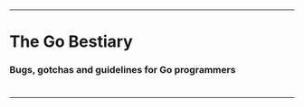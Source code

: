 # 

# 

# 

# 

# 

# 

---

#   

# The Go Bestiary

### Bugs, gotchas and guidelines for Go programmers

#   

---



